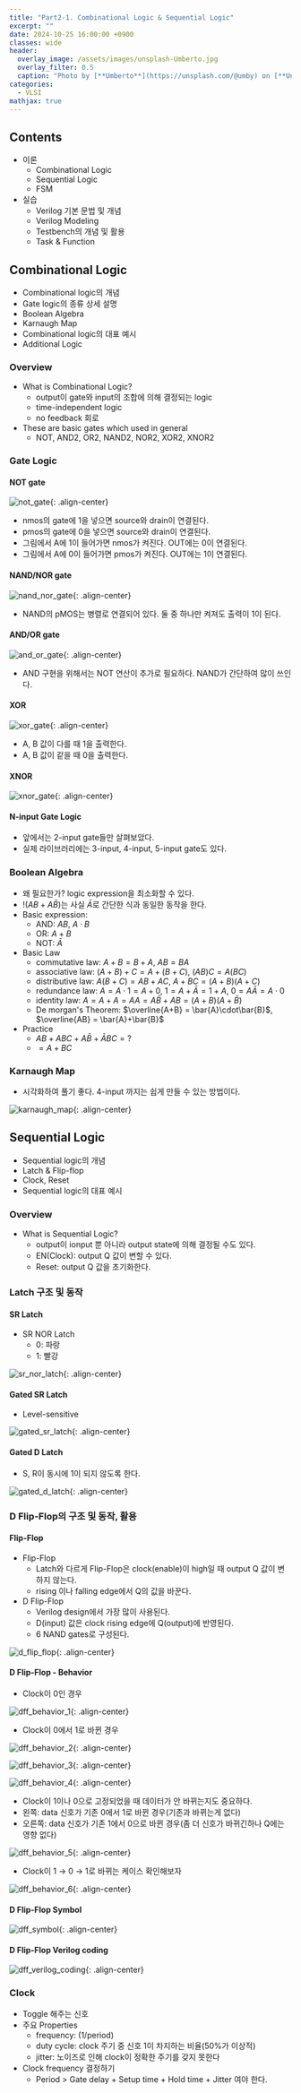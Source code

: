 ```yaml
---
title: "Part2-1. Combinational Logic & Sequential Logic"
excerpt: ""
date: 2024-10-25 16:00:00 +0900
classes: wide
header:
  overlay_image: /assets/images/unsplash-Umberto.jpg
  overlay_filter: 0.5
  caption: "Photo by [**Umberto**](https://unsplash.com/@umby) on [**Unsplash**](https://unsplash.com/)"
categories:
  - VLSI
mathjax: true
---
```


## Contents

- 이론
  - Combinational Logic
  - Sequential Logic
  - FSM
- 실습
  - Verilog 기본 문법 및 개념
  - Verilog Modeling
  - Testbench의 개념 및 활용
  - Task & Function

## Combinational Logic

- Combinational logic의 개념
- Gate logic의 종류 상세 설명
- Boolean Algebra
- Karnaugh Map
- Combinational logic의 대표 예시
- Additional Logic

### Overview

- What is Combinational Logic?
  - output이 gate와 input의 조합에 의해 결정되는 logic
  - time-independent logic
  - no feedback 회로
- These are basic gates which used in general
  - NOT, AND2, OR2, NAND2, NOR2, XOR2, XNOR2

### Gate Logic

#### NOT gate

![not_gate]({{site.baseurl}}/assets/images/2024-10-25-verilog-and-fpga-2/not_gate.png){: .align-center}

- nmos의 gate에 1을 넣으면 source와 drain이 연결된다.
- pmos의 gate에 0을 넣으면 source와 drain이 연결된다.
- 그림에서 A에 1이 들어가면 nmos가 켜진다. OUT에는 0이 연결된다.
- 그림에서 A에 0이 들어가면 pmos가 켜진다. OUT에는 1이 연결된다.

#### NAND/NOR gate

![nand_nor_gate]({{site.baseurl}}/assets/images/2024-10-25-verilog-and-fpga-2/nand_nor_gate.png){: .align-center}

- NAND의 pMOS는 병렬로 연결되어 있다. 둘 중 하나만 켜져도 출력이 1이 된다.

#### AND/OR gate

![and_or_gate]({{site.baseurl}}/assets/images/2024-10-25-verilog-and-fpga-2/and_or_gate.png){: .align-center}

- AND 구현을 위해서는 NOT 연산이 추가로 필요하다. NAND가 간단하여 많이 쓰인다.

#### XOR

![xor_gate]({{site.baseurl}}/assets/images/2024-10-25-verilog-and-fpga-2/xor_gate.png){: .align-center}

- A, B 값이 다를 때 1을 출력한다.
- A, B 값이 같을 때 0을 출력한다.

#### XNOR

![xnor_gate]({{site.baseurl}}/assets/images/2024-10-25-verilog-and-fpga-2/xnor_gate.png){: .align-center}

#### N-input Gate Logic

- 앞에서는 2-input gate들만 살펴보았다.
- 실제 라이브러리에는 3-input, 4-input, 5-input gate도 있다.

### Boolean Algebra

- 왜 필요한가? logic expression을 최소화할 수 있다.
- $!(AB + A\bar{B})$는 사실 $\bar{A}$로 간단한 식과 동일한 동작을 한다.
- Basic expression:
  - AND: $AB$, $A\cdot B$
  - OR: $A+B$
  - NOT: $\bar{A}$
- Basic Law
  - commutative law: $A+B = B+A$, $AB = BA$
  - associative law: $(A+B)+C = A+(B+C)$, $(AB)C = A(BC)$
  - distributive law: $A(B+C) = AB+AC$, $A+BC = (A+B)(A+C)$
  - redundance law: $A=A\cdot 1=A+0$, $1=A+\bar{A}=1+A$, $0=A\bar{A}=A\cdot 0$
  - identity law: $A=A+A=AA=A\bar{B} + AB=(A+B)(A+\bar{B})$
  - De morgan's Theorem: $\overline{A+B} = \bar{A}\cdot\bar{B}$, $\overline{AB} = \bar{A}+\bar{B}$
- Practice
  - $AB + ABC + A\bar{B} + \bar{A}BC = ?$
  - $=A + BC$

### Karnaugh Map

- 시각화하여 풀기 좋다. 4-input 까지는 쉽게 만들 수 있는 방법이다.

![karnaugh_map]({{site.baseurl}}/assets/images/2024-10-25-verilog-and-fpga-2/karnaugh_map.png){: .align-center}

## Sequential Logic

- Sequential logic의 개념
- Latch & Flip-flop
- Clock, Reset
- Sequential logic의 대표 예시

### Overview

- What is Sequential Logic?
  - output이 ionput 뿐 아니라 output state에 의해 결정될 수도 있다.
  - EN(Clock): output Q 값이 변할 수 있다.
  - Reset: output Q 값을 초기화한다.

### Latch 구조 및 동작

#### SR Latch

- SR NOR Latch
  - 0: 파랑
  - 1: 빨강

![sr_nor_latch]({{site.baseurl}}/assets/images/2024-10-25-verilog-and-fpga-2/sr_nor_latch.png){: .align-center}

#### Gated SR Latch

- Level-sensitive

![gated_sr_latch]({{site.baseurl}}/assets/images/2024-10-25-verilog-and-fpga-2/gated_sr_latch.png){: .align-center}  

#### Gated D Latch

- S, R이 동시에 1이 되지 않도록 한다.

![gated_d_latch]({{site.baseurl}}/assets/images/2024-10-25-verilog-and-fpga-2/gated_d_latch.png){: .align-center}  

### D Flip-Flop의 구조 및 동작, 활용

#### Flip-Flop

- Flip-Flop
  - Latch와 다르게 Flip-Flop은 clock(enable)이 high일 때 output Q 값이 변하지 않는다.
  - rising 이나 falling edge에서 Q의 값을 바꾼다.
- D Flip-Flop
  - Verilog design에서 가장 많이 사용된다.
  - D(input) 값은 clock rising edge에 Q(output)에 반영된다.
  - 6 NAND gates로 구성된다.

![d_flip_flop]({{site.baseurl}}/assets/images/2024-10-25-verilog-and-fpga-2/d_flip_flop.png){: .align-center}  

#### D Flip-Flop - Behavior

- Clock이 0인 경우

![dff_behavior_1]({{site.baseurl}}/assets/images/2024-10-25-verilog-and-fpga-2/dff_behavior_1.png){: .align-center}

- Clock이 0에서 1로 바뀐 경우

![dff_behavior_2]({{site.baseurl}}/assets/images/2024-10-25-verilog-and-fpga-2/dff_behavior_2.png){: .align-center}  

![dff_behavior_3]({{site.baseurl}}/assets/images/2024-10-25-verilog-and-fpga-2/dff_behavior_3.png){: .align-center}

![dff_behavior_4]({{site.baseurl}}/assets/images/2024-10-25-verilog-and-fpga-2/dff_behavior_4.png){: .align-center}

- Clock이 1이나 0으로 고정되었을 때 데이터가 안 바뀌는지도 중요하다.
- 왼쪽: data 신호가 기존 0에서 1로 바뀐 경우(기존과 바뀌는게 없다)
- 오른쪽: data 신호가 기존 1에서 0으로 바뀐 경우(좀 더 신호가 바뀌긴하나 Q에는 영향 없다)

![dff_behavior_5]({{site.baseurl}}/assets/images/2024-10-25-verilog-and-fpga-2/dff_behavior_5.png){: .align-center}  

- Clock이 1 → 0 → 1로 바뀌는 케이스 확인해보자

![dff_behavior_6]({{site.baseurl}}/assets/images/2024-10-25-verilog-and-fpga-2/dff_behavior_6.png){: .align-center}

#### D Flip-Flop Symbol

![dff_symbol]({{site.baseurl}}/assets/images/2024-10-25-verilog-and-fpga-2/dff_symbol.png){: .align-center}

#### D Flip-Flop Verilog coding

![dff_verilog_coding]({{site.baseurl}}/assets/images/2024-10-25-verilog-and-fpga-2/dff_verilog_coding.png){: .align-center}

### Clock

- Toggle 해주는 신호
- 주요 Properties
  - frequency: (1/period)
  - duty cycle: clock 주기 중 신호 1이 차지하는 비율(50%가 이상적)
  - jitter: 노이즈로 인해 clock이 정확한 주기를 갖지 못한다
- Clock frequency 결정하기
  - Period > Gate delay + Setup time + Hold time + Jitter 여야 한다.
